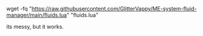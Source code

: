 wget -fq "https://raw.githubusercontent.com/GlitterVappy/ME-system-fluid-manager/main/fluids.lua" "fluids.lua"

its messy, but it works.
